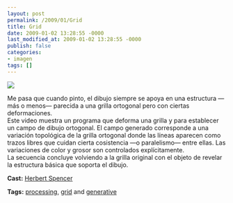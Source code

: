 ```yaml
---
layout: post
permalink: /2009/01/Grid
title: Grid
date: 2009-01-02 13:28:55 -0000
last_modified_at: 2009-01-02 13:28:55 -0000
publish: false
categories:
- imagen
tags: []
---
```

[![](http://b.vimeocdn.com/ts/866/248/86624844_200.jpg)](http://vimeo.com/2696562)

Me pasa que cuando pinto, el dibujo siempre se apoya en una estructura —más o menos— parecida a una grilla ortogonal pero con ciertas deformaciones.  
Este video muestra un programa que deforma una grilla y para establecer un campo de dibujo ortogonal. El campo generado corresponde a una variación topológica de la grilla ortogonal donde las líneas aparecen como trazos libres que cuidan cierta cosistencia —o paralelismo— entre ellas. Las variaciones de color y grosor son controlados explícitamente.  
La secuencia concluye volviendo a la grilla original con el objeto de revelar la estructura básica que soporta el dibujo.

**Cast:** [Herbert Spencer](http://vimeo.com/hspencer)

**Tags:** [processing](http://vimeo.com/tag:processing), [grid](http://vimeo.com/tag:grid) and [generative](http://vimeo.com/tag:generative)
